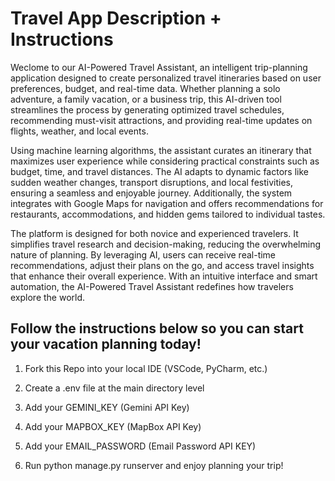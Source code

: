 # Travel App Description + Instructions

Weclome to our AI-Powered Travel Assistant, an intelligent trip-planning application designed to create personalized travel itineraries based on user preferences, budget, and real-time data. Whether planning a solo adventure, a family vacation, or a business trip, this AI-driven tool streamlines the process by generating optimized travel schedules, recommending must-visit attractions, and providing real-time updates on flights, weather, and local events.

Using machine learning algorithms, the assistant curates an itinerary that maximizes user experience while considering practical constraints such as budget, time, and travel distances. The AI adapts to dynamic factors like sudden weather changes, transport disruptions, and local festivities, ensuring a seamless and enjoyable journey. Additionally, the system integrates with Google Maps for navigation and offers recommendations for restaurants, accommodations, and hidden gems tailored to individual tastes.

The platform is designed for both novice and experienced travelers. It simplifies travel research and decision-making, reducing the overwhelming nature of planning. By leveraging AI, users can receive real-time recommendations, adjust their plans on the go, and access travel insights that enhance their overall experience. With an intuitive interface and smart automation, the AI-Powered Travel Assistant redefines how travelers explore the world.

## Follow the instructions below so you can start your vacation planning today!


1) Fork this Repo into your local IDE (VSCode, PyCharm, etc.)

2) Create a .env file at the main directory level

3) Add your GEMINI_KEY (Gemini API Key)

4) Add your MAPBOX_KEY (MapBox API Key)

5) Add your EMAIL_PASSWORD (Email Password API KEY)

6) Run python manage.py runserver and enjoy planning your trip!
